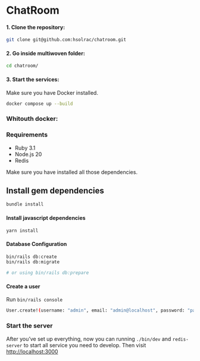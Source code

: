 # ChatRoom

#### 1. Clone the repository:
```bash
git clone git@github.com:hsolrac/chatroom.git
```
#### 2. Go inside multiwoven folder:
```bash 
cd chatroom/
```

#### 3. Start the services:

Make sure you have Docker installed.

```bash 
docker compose up --build
```

### Whitouth docker:

### Requirements

- Ruby 3.1
- Node.js 20
- Redis

Make sure you have installed all those dependencies.

## Install gem dependencies

```bash 
bundle install
```
#### Install javascript dependencies

```bash 
yarn install
```

#### Database Configuration

```bash 
bin/rails db:create 
bin/rails db:migrate

# or using bin/rails db:prepare 
```

#### Create a user 

Run `bin/rails console`

```bash 
User.create!(username: "admin", email: "admin@localhost", password: "password", password_confirmation: "password")
```

### Start the server

After you’ve set up everything, now you can running `./bin/dev` and `redis-server` to start all service you need to develop.
Then visit <http://localhost:3000>

